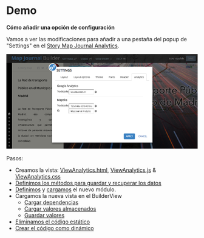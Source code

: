 # Demo

**Cómo añadir una opción de configuración**

Vamos a ver las modificaciones para añadir a una pestaña del popup de "Settings" en el [Story Map Journal Analytics](https://github.com/hhkaos/storymap-journal-analytics).

![Screenshot](./screenshot.png)

Pasos:

* Creamos la vista: [ViewAnalytics.html](https://github.com/hhkaos/storymap-journal-analytics/blob/master/src/app/storymaps/tpl/builder/settings/ViewAnalytics.html), [ViewAnalytics.js](https://github.com/hhkaos/storymap-journal-analytics/blob/master/src/app/storymaps/tpl/builder/settings/ViewAnalytics.js) &  [ViewAnalytics.css](https://github.com/hhkaos/storymap-journal-analytics/blob/master/src/app/storymaps/tpl/builder/settings/ViewAnalytics.css)
* [Definimos los métodos para guardar y recuperar los datos](https://github.com/hhkaos/storymap-journal-analytics/blob/master/src/app/storymaps/tpl/core/WebApplicationData.js#L385)
* [Definimos](https://github.com/hhkaos/storymap-journal-analytics/blob/master/src/app/storymaps/tpl/core/Analytics.js) y [cargamos](https://github.com/hhkaos/storymap-journal-analytics/blob/master/src/app/storymaps/tpl/core/MainView.js#L2)  el nuevo módulo.
* Cargamos la nueva vista en el BuilderView
    * [Cargar dependencias](https://github.com/hhkaos/storymap-journal-analytics/commit/761fc7f234b3afcf8a8896700f6524d14a99fee1#diff-0e51faaaf34cfb6555ca2bf783f7c7faL18)
    * [Cargar valores almacenados](https://github.com/hhkaos/storymap-journal-analytics/blob/761fc7f234b3afcf8a8896700f6524d14a99fee1/src/app/storymaps/tpl/builder/BuilderView.js#L417)
    * [Guardar valores](https://github.com/hhkaos/storymap-journal-analytics/blob/761fc7f234b3afcf8a8896700f6524d14a99fee1/src/app/storymaps/tpl/builder/BuilderView.js#L444)
* [Eliminamos el código estático](https://github.com/hhkaos/storymap-journal-analytics/commit/761fc7f234b3afcf8a8896700f6524d14a99fee1#diff-e249faefed5757034596c5096d33dab6L353)
* [Crear el código como dinámico](https://github.com/hhkaos/storymap-journal-analytics/blob/master/src/app/custom-scripts.js#L15)
